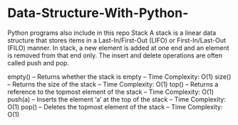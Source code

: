 # Data-Structure-With-Python-
Python programs also include in this repo
Stack
A stack is a linear data structure that stores items in a Last-In/First-Out (LIFO) or First-In/Last-Out (FILO) manner. In stack, a new element is added at one end and an element is removed from that end only. The insert
and delete operations are often called push and pop.


empty() – Returns whether the stack is empty – Time Complexity: O(1)
size() – Returns the size of the stack – Time Complexity: O(1)
top() – Returns a reference to the topmost element of the stack – Time Complexity: O(1)
push(a) – Inserts the element ‘a’ at the top of the stack – Time Complexity: O(1)
pop() – Deletes the topmost element of the stack – Time Complexity: O(1)

